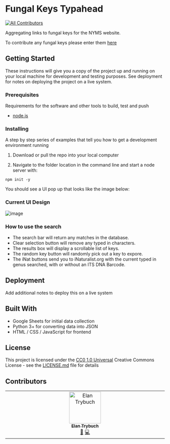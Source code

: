 # Fungal Keys Typahead
<!-- ALL-CONTRIBUTORS-BADGE:START - Do not remove or modify this section -->
[![All Contributors](https://img.shields.io/badge/all_contributors-1-orange.svg?style=flat-square)](#contributors-)
<!-- ALL-CONTRIBUTORS-BADGE:END -->

Aggregating links to fungal keys for the NYMS website.

To contribute any fungal keys please enter them [here](https://docs.google.com/spreadsheets/d/1kmjDvNiSI5lf99F5wE-nCSKwRLOtvO-rwj_xwGERzfg/edit?usp=sharing)

## Getting Started

These instructions will give you a copy of the project up and running on
your local machine for development and testing purposes. See deployment
for notes on deploying the project on a live system.

### Prerequisites

Requirements for the software and other tools to build, test and push
- [node.js](https://nodejs.org/en/download/package-manager)

### Installing

A step by step series of examples that tell you how to get a development
environment running

1. Download or pull the repo into your local computer

2. Navigate to the folder location in the command line and start a node server with:
```
npm init -y
```

You should see a UI pop up that looks like the image below:

### Current UI Design

![image](https://github.com/user-attachments/assets/31d4578e-fbe9-44a8-a9b0-2dec9cce8548)

### How to use the search

- The search bar will return any matches in the database.
- Clear selection button will remove any typed in characters.
- The results box will display a scrollable list of keys.
- The random key button will randomly pick out a key to expore.
- The iNat buttons send you to iNaturalist.org with the current typed in genus searched, with or without an ITS DNA Barcode.

## Deployment

Add additional notes to deploy this on a live system

## Built With

  - Google Sheets for initial data collection
  - Python 3+ for converting data into JSON
  - HTML / CSS / JavaScript for frontend


## License

This project is licensed under the [CC0 1.0 Universal](LICENSE.md)
Creative Commons License - see the [LICENSE.md](LICENSE.md) file for
details

## Contributors

<!-- ALL-CONTRIBUTORS-LIST:START - Do not remove or modify this section -->
<!-- prettier-ignore-start -->
<!-- markdownlint-disable -->
<table>
  <tbody>
    <tr>
      <td align="center" valign="top" width="14.28%"><a href="https://github.com/Elaniobro"><img src="https://avatars.githubusercontent.com/u/710847?v=4?s=100" width="100px;" alt="Elan Trybuch"/><br /><sub><b>Elan Trybuch</b></sub></a><br /><a href="https://github.com/newyorkmyc/keys-typeahead/commits?author=Elaniobro" title="Documentation">📖</a> <a href="https://github.com/newyorkmyc/keys-typeahead/commits?author=Elaniobro" title="Code">💻</a></td>
    </tr>
  </tbody>
</table>

<!-- markdownlint-restore -->
<!-- prettier-ignore-end -->

<!-- ALL-CONTRIBUTORS-LIST:END -->
<!-- prettier-ignore-start -->
<!-- markdownlint-disable -->

<!-- markdownlint-restore -->
<!-- prettier-ignore-end -->

<!-- ALL-CONTRIBUTORS-LIST:END -->
